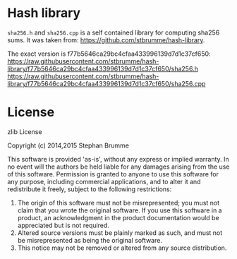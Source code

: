 # Hash library

`sha256.h` and `sha256.cpp` is a self contained library for computing sha256 sums.
It was taken from: https://github.com/stbrumme/hash-library.

The exact version is f77b5646ca29bc4cfaa433996139d7d1c37cf650:
    https://raw.githubusercontent.com/stbrumme/hash-library/f77b5646ca29bc4cfaa433996139d7d1c37cf650/sha256.h
    https://raw.githubusercontent.com/stbrumme/hash-library/f77b5646ca29bc4cfaa433996139d7d1c37cf650/sha256.cpp

# License

zlib License

Copyright (c) 2014,2015 Stephan Brumme

This software is provided 'as-is', without any express or implied warranty. In no event will the authors be held liable for any damages arising from the use of this software.
Permission is granted to anyone to use this software for any purpose, including commercial applications, and to alter it and redistribute it freely, subject to the following restrictions:
1. The origin of this software must not be misrepresented; you must not claim that you wrote the original software.
   If you use this software in a product, an acknowledgment in the product documentation would be appreciated but is not required.
2. Altered source versions must be plainly marked as such, and must not be misrepresented as being the original software.
3. This notice may not be removed or altered from any source distribution.
